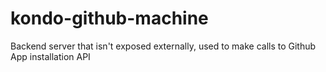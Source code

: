 # kondo-github-machine
Backend server that isn't exposed externally, used to make calls to Github App installation API
